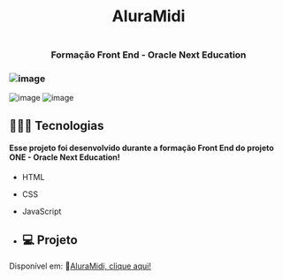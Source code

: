 <h1 align="center"> AluraMidi </h1>

<h3 align="center">
<br>Formação Front End - Oracle Next Education<br/>
</h3>

### ![image](https://github.com/marostegaf/AluraMidi/assets/103620713/21d7cde8-e207-4a89-9332-b55f976577d2)
![image](https://github.com/marostegaf/AluraMidi/assets/103620713/64e6ac7c-89ad-4e0e-8cb5-e69475cca324)
![image](https://github.com/marostegaf/AluraMidi/assets/103620713/26a5ebbc-92dc-4bda-a130-10a89714b1b9)



## 🧑🏻‍💻 Tecnologias
#### Esse projeto foi desenvolvido durante a formação Front End do projeto ONE - Oracle Next Education!
- HTML
- CSS
- JavaScript

- ## 💻 Projeto
Disponível em: 🔗[AluraMidi, clique aqui!]()</br>

